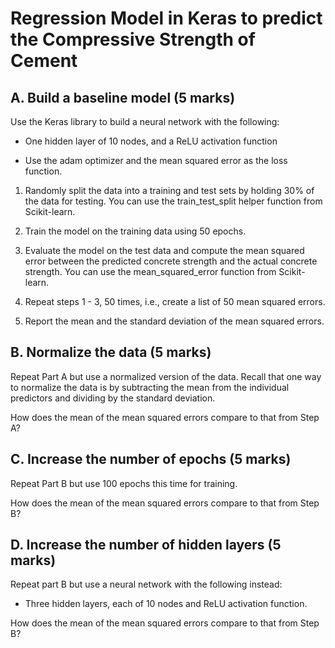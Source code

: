 # Regression Model in Keras to predict the Compressive Strength of Cement

## A. Build a baseline model (5 marks) 

Use the Keras library to build a neural network with the following:

- One hidden layer of 10 nodes, and a ReLU activation function

- Use the adam optimizer and the mean squared error  as the loss function.

1. Randomly split the data into a training and test sets by holding 30% of the data for testing. You can use the train_test_split helper function from Scikit-learn.

2. Train the model on the training data using 50 epochs.

3. Evaluate the model on the test data and compute the mean squared error between the predicted concrete strength and the actual concrete strength. You can use the mean_squared_error function from Scikit-learn.

4. Repeat steps 1 - 3, 50 times, i.e., create a list of 50 mean squared errors.

5. Report the mean and the standard deviation of the mean squared errors.



## B. Normalize the data (5 marks) 

Repeat Part A but use a normalized version of the data. Recall that one way to normalize the data is by subtracting the mean from the individual predictors and dividing by the standard deviation.

How does the mean of the mean squared errors compare to that from Step A?



## C. Increase the number of epochs (5 marks)

Repeat Part B but use 100 epochs this time for training.

How does the mean of the mean squared errors compare to that from Step B?



## D. Increase the number of hidden layers (5 marks)

Repeat part B but use a neural network with the following instead:

- Three hidden layers, each of 10 nodes and ReLU activation function.

How does the mean of the mean squared errors compare to that from Step B?
